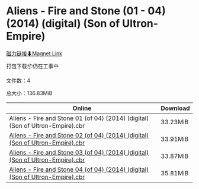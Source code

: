 # Aliens - Fire and Stone (01 - 04) (2014) (digital) (Son of Ultron-Empire)

[磁力链接⬇Magnet Link](magnet:?xt=urn:btih:eb689e2a9a5b3f094d63d4d3048f00cf594e0347&dn=Aliens%20-%20Fire%20and%20Stone%20%2801%20-%2004%29%20%282014%29%20%28digital%29%20%28Son%20of%20Ultron-Empire%29)

打包下载📦仍在工事中

文件数：4

总大小：136.83MiB

Online | Download
--- | ---
Aliens - Fire and Stone 01 (of 04) (2014) (digital) (Son of Ultron-Empire).cbr | 33.23MiB
[Aliens - Fire and Stone 02 (of 04) (2014) (digital) (Son of Ultron-Empire).cbr](https://github.com/alicewish/markdown/blob/master/comic/Aliens-Fire-Stone-02-of-04-2014-digital-Son-of-Ultron-Empire-cbr.md) | 33.91MiB
[Aliens - Fire and Stone 03 (of 04) (2014) (digital) (Son of Ultron-Empire).cbr](https://github.com/alicewish/markdown/blob/master/comic/Aliens-Fire-Stone-03-of-04-2014-digital-Son-of-Ultron-Empire-cbr.md) | 33.87MiB
[Aliens - Fire and Stone 04 (of 04) (2014) (digital) (Son of Ultron-Empire).cbr](https://github.com/alicewish/markdown/blob/master/comic/Aliens-Fire-Stone-04-of-04-2014-digital-Son-of-Ultron-Empire-cbr.md) | 35.81MiB